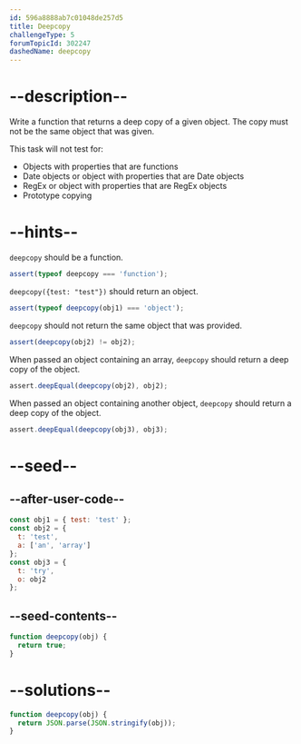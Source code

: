 ```yaml
---
id: 596a8888ab7c01048de257d5
title: Deepcopy
challengeType: 5
forumTopicId: 302247
dashedName: deepcopy
---
```


# --description--

Write a function that returns a deep copy of a given object. The copy must not be the same object that was given.

This task will not test for:

<ul>
  <li>Objects with properties that are functions</li>
  <li>Date objects or object with properties that are Date objects</li>
  <li>RegEx or object with properties that are RegEx objects</li>
  <li>Prototype copying</li>
</ul>

# --hints--

`deepcopy` should be a function.

```js
assert(typeof deepcopy === 'function');
```

`deepcopy({test: "test"})` should return an object.

```js
assert(typeof deepcopy(obj1) === 'object');
```

`deepcopy` should not return the same object that was provided.

```js
assert(deepcopy(obj2) != obj2);
```

When passed an object containing an array, `deepcopy` should return a deep copy of the object.

```js
assert.deepEqual(deepcopy(obj2), obj2);
```

When passed an object containing another object, `deepcopy` should return a deep copy of the object.

```js
assert.deepEqual(deepcopy(obj3), obj3);
```

# --seed--

## --after-user-code--

```js
const obj1 = { test: 'test' };
const obj2 = {
  t: 'test',
  a: ['an', 'array']
};
const obj3 = {
  t: 'try',
  o: obj2
};
```

## --seed-contents--

```js
function deepcopy(obj) {
  return true;
}
```

# --solutions--

```js
function deepcopy(obj) {
  return JSON.parse(JSON.stringify(obj));
}
```
